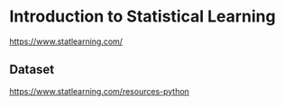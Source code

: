 # Introduction to Statistical Learning

https://www.statlearning.com/

## Dataset

https://www.statlearning.com/resources-python